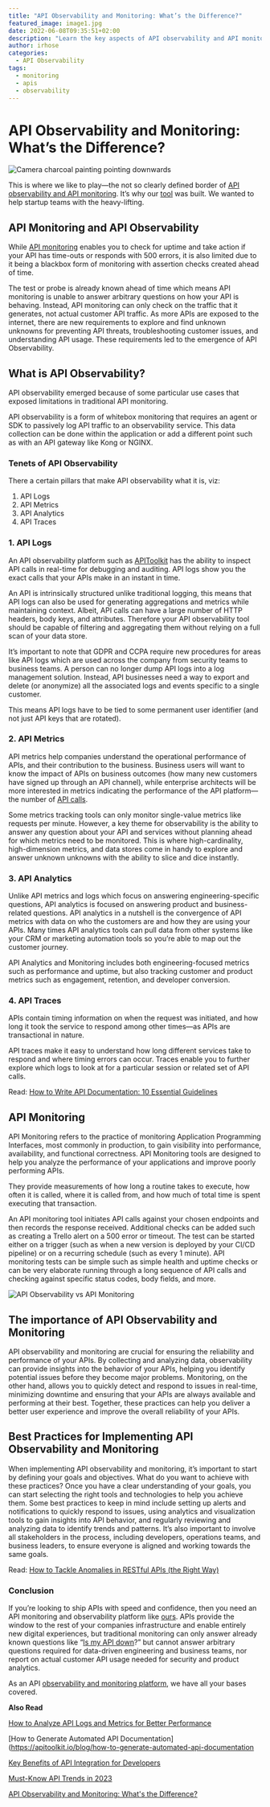 ```yaml
---
title: "API Observability and Monitoring: What’s the Difference?"
featured_image: image1.jpg
date: 2022-06-08T09:35:51+02:00
description: "Learn the key aspects of API observability and API monitoring"
author: irhose
categories: 
  - API Observability 
tags:
  - monitoring
  - apis
  - observability
---
```


# API Observability and Monitoring: What’s the Difference?

![Camera charcoal painting pointing downwards](image1.jpg)

This is where we like to play—the not so clearly defined border of [API observability and API monitoring](https://apitoolkit.io/blog/best-api-monitoring-and-observability-tools/). It’s why our [tool](https://apitoolkit.io/blog/why-you-need-an-api-monitoring-tool/) was built. We wanted to help startup teams with the heavy-lifting.

## API Monitoring and API Observability

While [API monitoring](https://apitoolkit.io/blog/api-documentation-and-observability-the-truth-you-must-know/) enables you to check for uptime and take action if your API has time-outs or responds with 500 errors, it is also limited due to it being a blackbox form of monitoring with assertion checks created ahead of time. 

The test or probe is already known ahead of time which means API monitoring is unable to answer arbitrary questions on how your API is behaving. Instead, API monitoring can only check on the traffic that it generates, not actual customer API traffic. As more APIs are exposed to the internet, there are new requirements to explore and find unknown unknowns for preventing API threats, troubleshooting customer issues, and understanding API usage. These requirements led to the emergence of API Observability.

## What is API Observability?

API observability emerged because of some particular use cases that exposed limitations in traditional API monitoring. 

API observability is a form of whitebox monitoring that requires an agent or SDK to passively log API traffic to an observability service. This data collection can be done within the application or add a different point such as with an API gateway like Kong or NGINX.

### Tenets of API Observability

There a certain pillars that make API observability what it is, viz:
1. API Logs
2. API Metrics
3. API Analytics
4. API Traces

### 1. API Logs

An API observability platform such as [APIToolkit](https://apitoolkit.io) has the ability to inspect API calls in real-time for debugging and auditing. API logs show you the exact calls that your APIs make in an instant in time. 

An API is intrinsically structured unlike traditional logging, this means that API logs can also be used for generating aggregations and metrics while maintaining context. Albeit, API calls can have a large number of HTTP headers, body keys, and attributes. Therefore your API observability tool should be capable of filtering and aggregating them without relying on a full scan of your data store.

It’s important to note that GDPR and CCPA require new procedures for areas like API logs which are used across the company from security teams to business teams. A person can no longer dump API logs into a log management solution. Instead, API businesses need a way to export and delete (or anonymize) all the associated logs and events specific to a single customer. 

This means API logs have to be tied to some permanent user identifier (and not just API keys that are rotated).

### 2. API Metrics

API metrics help companies understand the operational performance of APIs, and their contribution to the business. Business users will want to know the impact of APIs on business outcomes (how many new customers have signed up through an API channel), while enterprise architects will be more interested in metrics indicating the performance of the API platform—the number of [API calls](https://blog.axway.com/api-management/whats-api-call/).

Some metrics tracking tools can only monitor single-value metrics like requests per minute. However, a key theme for observability is the ability to answer any question about your API and services without planning ahead for which metrics need to be monitored. This is where high-cardinality, high-dimension metrics, and data stores come in handy to explore and answer unknown unknowns with the ability to slice and dice instantly.

### 3. API Analytics

Unlike API metrics and logs which focus on answering engineering-specific questions, API analytics is focused on answering product and business-related questions. API analytics in a nutshell is the convergence of API metrics with data on who the customers are and how they are using your APIs. Many times API analytics tools can pull data from other systems like your CRM or marketing automation tools so you’re able to map out the customer journey.

API Analytics and Monitoring includes both engineering-focused metrics such as performance and uptime, but also tracking customer and product metrics such as engagement, retention, and developer conversion.

### 4. API Traces

APIs contain timing information on when the request was initiated, and how long it took the service to respond among other times—as APIs are transactional in nature. 

API traces make it easy to understand how long different services take to respond and where timing errors can occur. Traces enable you to further explore which logs to look at for a particular session or related set of API calls.

Read: [How to Write API Documentation: 10 Essential Guidelines](https://apitoolkit.io/blog/how-to-write-api-docs/)

## API Monitoring

API Monitoring refers to the practice of monitoring Application Programming Interfaces, most commonly in production, to gain visibility into performance, availability, and functional correctness. API Monitoring tools are designed to help you analyze the performance of your applications and improve poorly performing APIs. 

They provide measurements of how long a routine takes to execute, how often it is called, where it is called from, and how much of total time is spent executing that transaction.

An API monitoring tool initiates API calls against your chosen endpoints and then records the response received. Additional checks can be added such as creating a Trello alert on a 500 error or timeout. The test can be started either on a trigger (such as when a new version is deployed by your CI/CD pipeline) or on a recurring schedule (such as every 1 minute). API monitoring tests can be simple such as simple health and uptime checks or can be very elaborate running through a long sequence of API calls and checking against specific status codes, body fields, and more.

![API Observability vs API Monitoring](./api-monitoring-observability.jpg)

## The importance of API Observability and Monitoring

API observability and monitoring are crucial for ensuring the reliability and performance of your APIs. By collecting and analyzing data, observability can provide insights into the behavior of your APIs, helping you identify potential issues before they become major problems. Monitoring, on the other hand, allows you to quickly detect and respond to issues in real-time, minimizing downtime and ensuring that your APIs are always available and performing at their best. Together, these practices can help you deliver a better user experience and improve the overall reliability of your APIs.

## Best Practices for Implementing API Observability and Monitoring

When implementing API observability and monitoring, it’s important to start by defining your goals and objectives. What do you want to achieve with these practices? Once you have a clear understanding of your goals, you can start selecting the right tools and technologies to help you achieve them. Some best practices to keep in mind include setting up alerts and notifications to quickly respond to issues, using analytics and visualization tools to gain insights into API behavior, and regularly reviewing and analyzing data to identify trends and patterns. It’s also important to involve all stakeholders in the process, including developers, operations teams, and business leaders, to ensure everyone is aligned and working towards the same goals.

Read: [How to Tackle Anomalies in RESTful APIs (the Right Way)](https://apitoolkit.io/blog/anomalies-in-restful-apis/)

### Conclusion

If you’re looking to ship APIs with speed and confidence, then you need an API monitoring and observability platform like [ours](https://apitoolkit.io). APIs provide the window to the rest of your companies infrastructure and enable entirely new digital experiences, but traditional monitoring can only answer already known questions like “[Is my API down](https://apitoolkit.io/blog/api-downtime/)?” but cannot answer arbitrary questions required for data-driven engineering and business teams, nor report on actual customer API usage needed for security and product analytics.

As an API [observability and monitoring platform](https://apitoolkit.io/blog/why-you-need-an-api-monitoring-tool/), we have all your bases covered.

**Also Read**

[How to Analyze API Logs and Metrics for Better Performance](https://apitoolkit.io/blog/api-logs-and-metrics/)

[How to Generate Automated API Documentation](https://apitoolkit.io/blog/how-to-generate-automated-api-documentation

[Key Benefits of API Integration for Developers](https://apitoolkit.io/blog/benefits-of-api-integration/)

[Must-Know API Trends in 2023](https://apitoolkit.io/blog/api-trends/)

[API Observability and Monitoring: What's the Difference?](https://apitoolkit.io/blog/api-observability-and-api-monitoring/)

